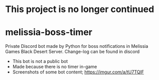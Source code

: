 # This project is no longer continued
# melissia-boss-timer
Private Discord bot made by Python for boss notifications in Melissia Games Black Desert Server. Change-log can be found in discord

- This bot is not a public bot
- Made because there is no timer in-game
- Screenshots of some bot content; https://imgur.com/a/tU7TQlF
